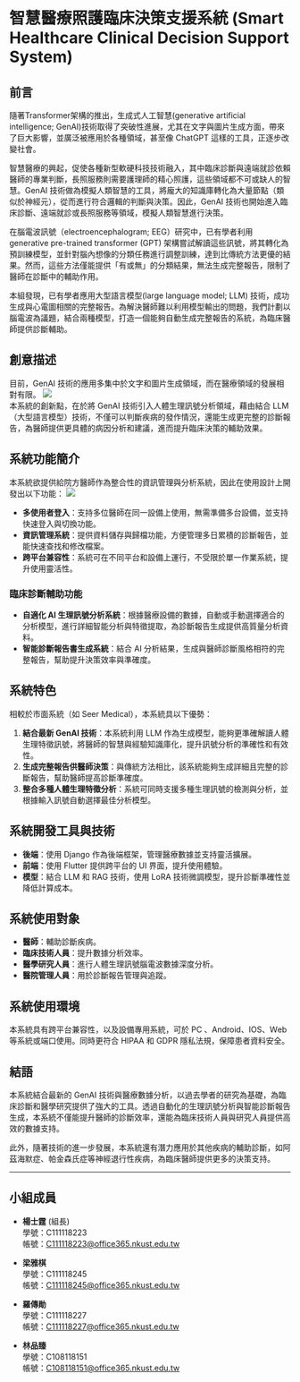 # 智慧醫療照護臨床決策支援系統 (Smart Healthcare Clinical Decision Support System)

## 前言

隨著Transformer架構的推出，生成式人工智慧(generative artificial intelligence; GenAI)技術取得了突破性進展，尤其在文字與圖片生成方面，帶來了巨大影響，並廣泛被應用於各種領域，甚至像 ChatGPT 這樣的工具，正逐步改變社會。

智慧醫療的興起，促使各種新型軟硬科技技術融入，其中臨床診斷與遠端就診依賴醫師的專業判斷，長照服務則需要護理師的精心照護，這些領域都不可或缺人的智慧。GenAI 技術做為模擬人類智慧的工具，將龐大的知識庫轉化為大量節點（類似於神經元），從而進行符合邏輯的判斷與決策。因此，GenAI 技術也開始進入臨床診斷、遠端就診或長照服務等領域，模擬人類智慧進行決策。

在腦電波訊號（electroencephalogram; EEG）研究中，已有學者利用 generative pre-trained transformer (GPT) 架構嘗試解讀這些訊號，將其轉化為預訓練模型，並針對腦內想像的分類任務進行調整訓練，達到比傳統方法更優的結果。然而，這些方法僅能提供「有或無」的分類結果，無法生成完整報告，限制了醫師在診斷中的輔助作用。

本組發現，已有學者應用大型語言模型(large language model; LLM) 技術，成功生成與心電圖相關的完整報告。為解決醫師難以利用模型輸出的問題，我們計劃以腦電波為議題，結合兩種模型，打造一個能夠自動生成完整報告的系統，為臨床醫師提供診斷輔助。


## 創意描述

目前，GenAI 技術的應用多集中於文字和圖片生成領域，而在醫療領域的發展相對有限。
<img src="./Smart%20Healthcare%20Clinical%20Decision%20Support%20System_table.png?token=GHSAT0AAAAAACX2DUMH3ZPTFZZHI6MSQV24ZX3SYTQ"><br>
本系統的創新點，在於將 GenAI 技術引入人體生理訊號分析領域，藉由結合 LLM（大型語言模型）技術，不僅可以判斷疾病的發作情況，還能生成更完整的診斷報告，為醫師提供更具體的病因分析和建議，進而提升臨床決策的輔助效果。

## 系統功能簡介

本系統欲提供給院方醫師作為整合性的資訊管理與分析系統，因此在使用設計上開發出以下功能：
<img src="./Smart%20Healthcare%20Clinical%20Decision%20Support%20System_uml.png?token=GHSAT0AAAAAACX2DUMGWFPVWR5SPMUENCA6ZX3S5KA">
- **多使用者登入**：支持多位醫師在同一設備上使用，無需準備多台設備，並支持快速登入與切換功能。
- **資訊管理系統**：提供資料儲存與歸檔功能，方便管理多日累積的診斷報告，並能快速查找和修改檔案。
- **跨平台兼容性**：系統可在不同平台和設備上運行，不受限於單一作業系統，提升使用靈活性。

### 臨床診斷輔助功能

- **自適化 AI 生理訊號分析系統**：根據醫療設備的數據，自動或手動選擇適合的分析模型，進行詳細智能分析與特徵提取，為診斷報告生成提供高質量分析資料。
- **智能診斷報告書生成系統**：結合 AI 分析結果，生成與醫師診斷風格相符的完整報告，幫助提升決策效率與準確度。

## 系統特色

相較於市面系統（如 Seer Medical），本系統具以下優勢：

1. **結合最新 GenAI 技術**：本系統利用 LLM 作為生成模型，能夠更準確解讀人體生理特徵訊號，將醫師的智慧與經驗知識庫化，提升訊號分析的準確性和有效性。
2. **生成完整報告供醫師決策**：與傳統方法相比，該系統能夠生成詳細且完整的診斷報告，幫助醫師提高診斷準確度。
3. **整合多種人體生理特徵分析**：系統可同時支援多種生理訊號的檢測與分析，並根據輸入訊號自動選擇最佳分析模型。

## 系統開發工具與技術

- **後端**：使用 Django 作為後端框架，管理醫療數據並支持靈活擴展。
- **前端**：使用 Flutter 提供跨平台的 UI 界面，提升使用體驗。
- **模型**：結合 LLM 和 RAG 技術，使用 LoRA 技術微調模型，提升診斷準確性並降低計算成本。

## 系統使用對象

- **醫師**：輔助診斷疾病。
- **臨床技術人員**：提升數據分析效率。
- **醫學研究人員**：進行人體生理訊號腦電波數據深度分析。
- **醫院管理人員**：用於診斷報告管理與追蹤。

## 系統使用環境

本系統具有跨平台兼容性，以及設備專用系統，可於 PC 、Android、IOS、Ｗeb等系統或端口使用。同時更符合 HIPAA 和 GDPR 隱私法規，保障患者資料安全。

## 結語

本系統結合最新的 GenAI 技術與醫療數據分析，以過去學者的研究為基礎，為臨床診斷和醫學研究提供了強大的工具。透過自動化的生理訊號分析與智能診斷報告生成，本系統不僅能提升醫師的診斷效率，還能為臨床技術人員與研究人員提供高效的數據支持。

此外，隨著技術的進一步發展，本系統還有潛力應用於其他疾病的輔助診斷，如阿茲海默症、帕金森氏症等神經退行性疾病，為臨床醫師提供更多的決策支持。


---

## 小組成員

- **楊士霆** (組長)  
  學號：C111118223  
  帳號：C111118223@office365.nkust.edu.tw

- **梁雅棋**  
  學號：C111118245  
  帳號：C111118245@office365.nkust.edu.tw

- **羅傳勛**  
  學號：C111118227  
  帳號：C111118227@office365.nkust.edu.tw

- **林品臻**  
  學號：C108118151  
  帳號：C108118151@office365.nkust.edu.tw
